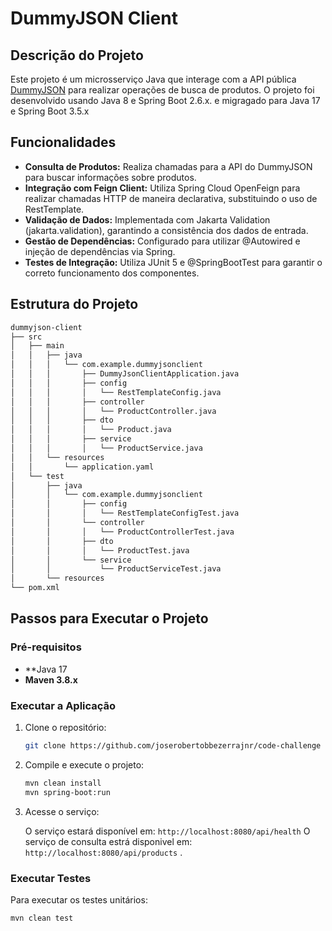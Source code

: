 
# DummyJSON Client

## Descrição do Projeto

Este projeto é um microsserviço Java que interage com a API pública [DummyJSON](https://dummyjson.com/docs/products) para realizar operações de busca de produtos. O projeto foi desenvolvido usando Java 8 e Spring Boot 2.6.x. e migragado para Java 17 e Spring Boot 3.5.x

## Funcionalidades

- **Consulta de Produtos:** Realiza chamadas para a API do DummyJSON para buscar informações sobre produtos.
- **Integração com Feign Client:** Utiliza Spring Cloud OpenFeign para realizar chamadas HTTP de maneira declarativa, substituindo o uso de RestTemplate.
- **Validação de Dados:** Implementada com Jakarta Validation (jakarta.validation), garantindo a consistência dos dados de entrada.
- **Gestão de Dependências:** Configurado para utilizar @Autowired e injeção de dependências via Spring.
- **Testes de Integração:** Utiliza JUnit 5 e @SpringBootTest para garantir o correto funcionamento dos componentes.

## Estrutura do Projeto

```bash
dummyjson-client
├── src
│   ├── main
│   │   ├── java
│   │   │   └── com.example.dummyjsonclient
│   │   │       ├── DummyJsonClientApplication.java
│   │   │       ├── config
│   │   │       │   └── RestTemplateConfig.java
│   │   │       ├── controller
│   │   │       │   └── ProductController.java
│   │   │       ├── dto
│   │   │       │   └── Product.java
│   │   │       ├── service
│   │   │       │   └── ProductService.java
│   │   └── resources
│   │       └── application.yaml
│   └── test
│       ├── java
│       │   └── com.example.dummyjsonclient
│       │       ├── config
│       │       │   └── RestTemplateConfigTest.java
│       │       └── controller
│       │       │   └── ProductControllerTest.java
│       │       ├── dto
│       │       │   └── ProductTest.java
│       │       └── service
│       │           └── ProductServiceTest.java
│       └── resources
└── pom.xml
```

## Passos para Executar o Projeto

### Pré-requisitos

- **Java 17
- **Maven 3.8.x**

### Executar a Aplicação

1. Clone o repositório:

    ```bash
    git clone https://github.com/joserobertobbezerrajnr/code-challenge
    ```

2. Compile e execute o projeto:

    ```bash
    mvn clean install
    mvn spring-boot:run
    ```

3. Acesse o serviço:

    O serviço estará disponível em: `http://localhost:8080/api/health`
    O serviço de consulta estrá disponivel em: `http://localhost:8080/api/products` .

### Executar Testes

Para executar os testes unitários:

```bash
mvn clean test
```

